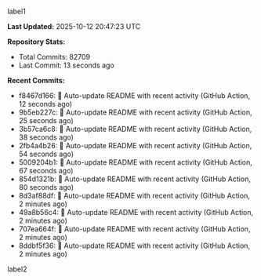 
label1 
<!-- ACTIVITY_START -->
**Last Updated:** 2025-10-12 20:47:23 UTC

**Repository Stats:**
- Total Commits: 82709
- Last Commit: 13 seconds ago

**Recent Commits:**
- f8467d166: 🤖 Auto-update README with recent activity (GitHub Action, 12 seconds ago)
- 9b5eb227c: 🤖 Auto-update README with recent activity (GitHub Action, 25 seconds ago)
- 3b57ca6c8: 🤖 Auto-update README with recent activity (GitHub Action, 38 seconds ago)
- 2fb4a4b26: 🤖 Auto-update README with recent activity (GitHub Action, 54 seconds ago)
- 5009204b1: 🤖 Auto-update README with recent activity (GitHub Action, 67 seconds ago)
- 854d1321b: 🤖 Auto-update README with recent activity (GitHub Action, 80 seconds ago)
- 8d3af88df: 🤖 Auto-update README with recent activity (GitHub Action, 2 minutes ago)
- 49a8b56c4: 🤖 Auto-update README with recent activity (GitHub Action, 2 minutes ago)
- 707ea664f: 🤖 Auto-update README with recent activity (GitHub Action, 2 minutes ago)
- 8ddbf5f36: 🤖 Auto-update README with recent activity (GitHub Action, 2 minutes ago)
<!-- ACTIVITY_END -->

label2

